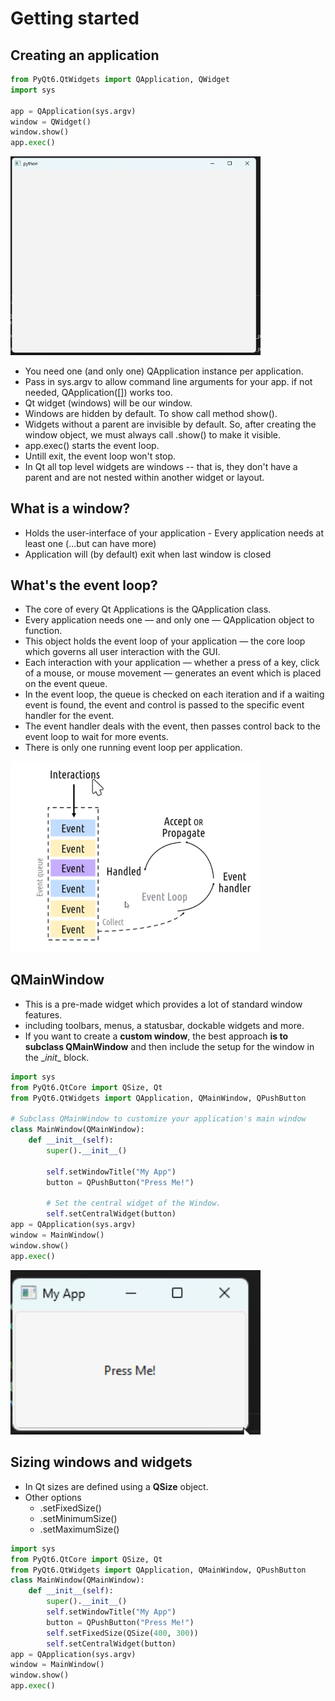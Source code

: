 # Getting started

## Creating an application

```python
from PyQt6.QtWidgets import QApplication, QWidget
import sys

app = QApplication(sys.argv)
window = QWidget()
window.show()
app.exec()
```

<img src="img/01_firstApp.png" alt="screenshot" width="400"/>

- You need one (and only one) QApplication instance per application.
- Pass in sys.argv to allow command line arguments for your app. if not needed, QApplication([]) works too.
- Qt widget (windows) will be our window.
- Windows are hidden by default. To show call method show().
- Widgets without a parent are invisible by default. So, after creating the window object, we must always call .show() to make it visible.
- app.exec() starts the event loop.
- Untill exit, the event loop won't stop.
- In Qt all top level widgets are windows -- that is, they don't have a parent and are not nested within another widget or layout.

## What is a window?

- Holds the user-interface of your application - Every application needs at least one (...but can have more)
- Application will (by default) exit when last window is closed

## What's the event loop?

- The core of every Qt Applications is the QApplication class.
- Every application needs one — and only one — QApplication object to function.
- This object holds the event loop of your application — the core loop which governs all user interaction with the GUI.
- Each interaction with your application — whether a press of a key, click of a mouse, or mouse movement — generates an event which is placed on the event queue.
- In the event loop, the queue is checked on each iteration and if a waiting event is found, the event and control is passed to the specific event handler for the event.
- The event handler deals with the event, then passes control back to the event loop to wait for more events.
- There is only one running event loop per application.

<img src="img/02_eventLoop.png" alt="Event loop" width="400"/>

## QMainWindow

- This is a pre-made widget which provides a lot of standard window features.
- including toolbars, menus, a statusbar, dockable widgets and more.
- If you want to create a **custom window**, the best approach **is to subclass QMainWindow** and then include the setup for the window in the \__init__ block.

```python
import sys
from PyQt6.QtCore import QSize, Qt
from PyQt6.QtWidgets import QApplication, QMainWindow, QPushButton

# Subclass QMainWindow to customize your application's main window
class MainWindow(QMainWindow):
    def __init__(self):
        super().__init__()

        self.setWindowTitle("My App")
        button = QPushButton("Press Me!")

        # Set the central widget of the Window.
        self.setCentralWidget(button)
app = QApplication(sys.argv)
window = MainWindow()
window.show()
app.exec()
```

<img src="img/03_mainWindow.png" alt="QMainWindow" width="400"/>

## Sizing windows and widgets

- In Qt sizes are defined using a **QSize** object.
- Other options
  - .setFixedSize()
  - .setMinimumSize()
  - .setMaximumSize()

```python
import sys
from PyQt6.QtCore import QSize, Qt
from PyQt6.QtWidgets import QApplication, QMainWindow, QPushButton
class MainWindow(QMainWindow):
    def __init__(self):
        super().__init__()
        self.setWindowTitle("My App")
        button = QPushButton("Press Me!")
        self.setFixedSize(QSize(400, 300))
        self.setCentralWidget(button)
app = QApplication(sys.argv)
window = MainWindow()
window.show()
app.exec()
```

